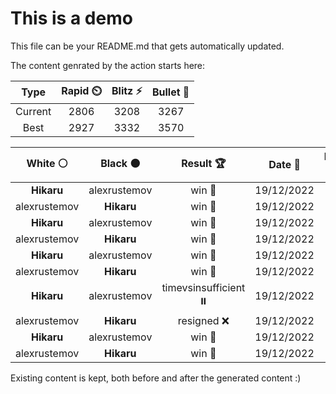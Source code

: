 # This is a demo

This file can be your README.md that gets automatically updated.

The content genrated by the action starts here:

<!--START_SECTION:chessStats-->
<!-- Automatically generated with https://github.com/Balastrong/chess-stats-action -->

| Type | Rapid ⏲️ | Blitz ⚡ | Bullet 🔫 |
|:---:|:---:|:---:|:---:|
| Current | 2806 | 3208 | 3267 |
| Best | 2927 | 3332 | 3570 |

| White ⚪ | Black ⚫ | Result 🏆 | Date 📅 | Position 🗺️ | Type 🕕 |
|:---:|:---:|:---:|:---:|:---:|:---:|
| **Hikaru** | alexrustemov | win 🥇 | 19/12/2022 | <a href="http://www.ee.unb.ca/cgi-bin/tervo/fen.pl?select=2rn4/k1r5/pRnRp1p1/P1P2p1p/2P2P1P/2P3P1/5BBK/8 b - -">Link</a> | Blitz |
| alexrustemov | **Hikaru** | win 🥇 | 19/12/2022 | <a href="http://www.ee.unb.ca/cgi-bin/tervo/fen.pl?select=8/2Q1bk2/5pp1/3bp2p/1P5P/3q1PP1/5PK1/1R6 w - -">Link</a> | Blitz |
| **Hikaru** | alexrustemov | win 🥇 | 19/12/2022 | <a href="http://www.ee.unb.ca/cgi-bin/tervo/fen.pl?select=6k1/5pbp/1N2p1p1/3n4/q7/5PP1/P3QBKP/3R4 b - -">Link</a> | Blitz |
| alexrustemov | **Hikaru** | win 🥇 | 19/12/2022 | <a href="http://www.ee.unb.ca/cgi-bin/tervo/fen.pl?select=8/5b1p/3p3k/7q/5K2/1P4Q1/8/8 w - -">Link</a> | Blitz |
| **Hikaru** | alexrustemov | win 🥇 | 19/12/2022 | <a href="http://www.ee.unb.ca/cgi-bin/tervo/fen.pl?select=8/4R3/2p1k3/2B2p2/3P4/8/4K3/7r b - -">Link</a> | Blitz |
| alexrustemov | **Hikaru** | win 🥇 | 19/12/2022 | <a href="http://www.ee.unb.ca/cgi-bin/tervo/fen.pl?select=6k1/1ppb3p/3p3r/3PP3/2P3Pq/4QB2/2n2P2/4R1K1 w - -">Link</a> | Blitz |
| **Hikaru** | alexrustemov | timevsinsufficient ⏸️ | 19/12/2022 | <a href="http://www.ee.unb.ca/cgi-bin/tervo/fen.pl?select=8/7p/7q/2K5/8/8/3k4/8 b - -">Link</a> | Blitz |
| alexrustemov | **Hikaru** | resigned ❌ | 19/12/2022 | <a href="http://www.ee.unb.ca/cgi-bin/tervo/fen.pl?select=8/4k1Qp/2p1pq1P/3p4/3P4/2P2P2/PP6/5K2 b - -">Link</a> | Blitz |
| **Hikaru** | alexrustemov | win 🥇 | 19/12/2022 | <a href="http://www.ee.unb.ca/cgi-bin/tervo/fen.pl?select=4k2r/rp1N1p1p/2n1pp2/2b5/2N5/4P3/P3BPPP/R2R2K1 b k -">Link</a> | Blitz |
| alexrustemov | **Hikaru** | win 🥇 | 19/12/2022 | <a href="http://www.ee.unb.ca/cgi-bin/tervo/fen.pl?select=8/7k/3Q2pp/2pP1n2/2P1pP2/P3P1K1/1r2B3/8 w - -">Link</a> | Blitz |

<!--END_SECTION:chessStats-->

Existing content is kept, both before and after the generated content :)
